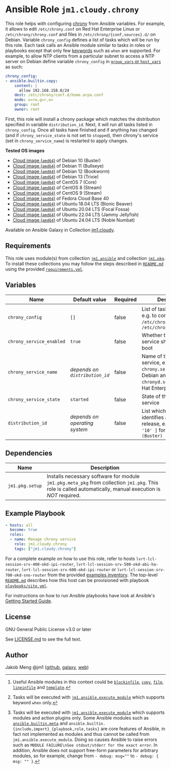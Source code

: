 # Ansible Role `jm1.cloudy.chrony`

This role helps with configuring [chrony][chrony] from Ansible variables. For example, it allows to edit
`/etc/chrony.conf` on Red Hat Enterprise Linux or `/etc/chrony/chrony.conf` and files in `/etc/chrony/{conf,sources}.d/`
on Debian. Variable `chrony_config` defines a list of tasks which will be run by this role. Each task calls an Ansible
module similar to tasks in roles or playbooks except that only few [keywords][playbooks-keywords] such as `when` are
supported. For example, to allow NTP clients from a particular subnet to access a NTP server on Debian define variable
`chrony_config` in [`group_vars` or `host_vars`][ansible-inventory] as such:

```yml
chrony_config:
- ansible.builtin.copy:
    content: |
      allow 192.168.158.0/24
    dest: /etc/chrony/conf.d/home.arpa.conf
    mode: u=rw,g=r,o=
    group: root
    owner: root
```

First, this role will install a chrony package which matches the distribution specified in variable `distribution_id`.
Next, it will run all tasks listed in `chrony_config`. Once all tasks have finished and if anything has changed (and if
`chrony_service_state` is not set to `stopped`), then chrony's service (set in `chrony_service_name`) is restarted to
apply changes.

[ansible-inventory]: https://docs.ansible.com/ansible/latest/user_guide/intro_inventory.html
[chrony]: https://chrony-project.org/
[playbooks-keywords]: https://docs.ansible.com/ansible/latest/reference_appendices/playbooks_keywords.html

**Tested OS images**
- [Cloud image (`amd64`)](https://cdimage.debian.org/images/cloud/buster/daily/) of Debian 10 (Buster)
- [Cloud image (`amd64`)](https://cdimage.debian.org/images/cloud/bullseye/daily/) of Debian 11 (Bullseye)
- [Cloud image (`amd64`)](https://cdimage.debian.org/images/cloud/bookworm/daily/) of Debian 12 (Bookworm)
- [Cloud image (`amd64`)](https://cdimage.debian.org/images/cloud/trixie/daily/) of Debian 13 (Trixie)
- [Cloud image (`amd64`)](https://cloud.centos.org/centos/7/images/) of CentOS 7 (Core)
- [Cloud image (`amd64`)](https://cloud.centos.org/centos/8-stream/x86_64/images/) of CentOS 8 (Stream)
- [Cloud image (`amd64`)](https://cloud.centos.org/centos/9-stream/x86_64/images/) of CentOS 9 (Stream)
- [Cloud image (`amd64`)](https://download.fedoraproject.org/pub/fedora/linux/releases/40/Cloud/x86_64/images/) of Fedora Cloud Base 40
- [Cloud image (`amd64`)](https://cloud-images.ubuntu.com/bionic/current/) of Ubuntu 18.04 LTS (Bionic Beaver)
- [Cloud image (`amd64`)](https://cloud-images.ubuntu.com/focal/) of Ubuntu 20.04 LTS (Focal Fossa)
- [Cloud image (`amd64`)](https://cloud-images.ubuntu.com/jammy/) of Ubuntu 22.04 LTS (Jammy Jellyfish)
- [Cloud image (`amd64`)](https://cloud-images.ubuntu.com/noble/) of Ubuntu 24.04 LTS (Noble Numbat)

Available on Ansible Galaxy in Collection [jm1.cloudy](https://galaxy.ansible.com/jm1/cloudy).

## Requirements

This role uses module(s) from collection [`jm1.ansible`][galaxy-jm1-ansible] and collection [`jm1.pkg`][galaxy-jm1-pkg].
To install these collections you may follow the steps described in [`README.md`][jm1-cloudy-readme] using the provided
[`requirements.yml`][jm1-cloudy-requirements].

[galaxy-jm1-ansible]: https://galaxy.ansible.com/jm1/ansible
[galaxy-jm1-pkg]: https://galaxy.ansible.com/jm1/pkg
[jm1-cloudy-readme]: ../../README.md
[jm1-cloudy-requirements]: ../../requirements.yml

## Variables

| Name                     | Default value                  | Required | Description |
| ------------------------ | ------------------------------ | -------- | ----------- |
| `chrony_config`          | `[]`                           | false    | List of tasks to run [^example-modules] [^supported-keywords] [^supported-modules], e.g. to configure `/etc/chrony.conf` or `/etc/chrony/chrony.conf` |
| `chrony_service_enabled` | `true`                         | false    | Whether the chrony service should start on boot |
| `chrony_service_name`    | *depends on `distribution_id`* | false    | Name of the chrony service, e.g. `chrony.service` on Debian and `chronyd.service` on Red Hat Enterprise Linux |
| `chrony_service_state`   | `started`                      | false    | State of the chrony service |
| `distribution_id`        | *depends on operating system*  | false    | List which uniquely identifies a distribution release, e.g. `[ 'Debian', '10' ]` for `Debian 10 (Buster)` |

[^supported-modules]: Tasks will be executed with [`jm1.ansible.execute_module`][jm1-ansible-execute-module] which
supports modules and action plugins only. Some Ansible modules such as [`ansible.builtin.meta`][ansible-builtin-meta]
and `ansible.builtin.{include,import}_{playbook,role,tasks}` are core features of Ansible, in fact not implemented as
modules and thus cannot be called from `jm1.ansible.execute_module`. Doing so causes Ansible to raise errors such as
`MODULE FAILURE\nSee stdout/stderr for the exact error`. In addition, Ansible does not support free-form parameters
for arbitrary modules, so for example, change from `- debug: msg=""` to `- debug: { msg: "" }`.

[^supported-keywords]: Tasks will be executed with [`jm1.ansible.execute_module`][jm1-ansible-execute-module] which
supports keyword `when` only.

[^example-modules]: Useful Ansible modules in this context could be [`blockinfile`][ansible-builtin-blockinfile],
[`copy`][ansible-builtin-copy], [`file`][ansible-builtin-file], [`lineinfile`][ansible-builtin-lineinfile] and
[`template`][ansible-builtin-template].

[ansible-builtin-blockinfile]: https://docs.ansible.com/ansible/latest/collections/ansible/builtin/blockinfile_module.html
[ansible-builtin-copy]: https://docs.ansible.com/ansible/latest/collections/ansible/builtin/copy_module.html
[ansible-builtin-file]: https://docs.ansible.com/ansible/latest/collections/ansible/builtin/file_module.html
[ansible-builtin-lineinfile]: https://docs.ansible.com/ansible/latest/collections/ansible/builtin/lineinfile_module.html
[ansible-builtin-meta]: https://docs.ansible.com/ansible/latest/collections/ansible/builtin/meta_module.html
[ansible-builtin-template]: https://docs.ansible.com/ansible/latest/collections/ansible/builtin/template_module.html
[jm1-ansible-execute-module]: https://github.com/JM1/ansible-collection-jm1-ansible/blob/master/plugins/modules/execute_module.py

## Dependencies

| Name               | Description                                                                                                                                                 |
| ------------------ | ----------------------------------------------------------------------------------------------------------------------------------------------------------- |
| `jm1.pkg.setup`    | Installs necessary software for module `jm1.pkg.meta_pkg` from collection `jm1.pkg`. This role is called automatically, manual execution is *NOT* required. |

## Example Playbook

```yml
- hosts: all
  become: true
  roles:
  - name: Manage chrony service
    role: jm1.cloudy.chrony
    tags: ["jm1.cloudy.chrony"]
```

For a complete example on how to use this role, refer to hosts `lvrt-lcl-session-srv-400-okd-ipi-router`,
`lvrt-lcl-session-srv-500-okd-abi-ha-router`, `lvrt-lcl-session-srv-600-okd-ipi-router` or 
`lvrt-lcl-session-srv-700-okd-sno-router` from the provided [examples inventory][inventory-example]. The top-level
[`README.md`][jm1-cloudy-readme] describes how this host can be provisioned with playbook [`playbooks/site.yml`][
playbook-site-yml].

[inventory-example]: ../../inventory/
[playbook-site-yml]: ../../playbooks/site.yml

For instructions on how to run Ansible playbooks have look at Ansible's
[Getting Started Guide](https://docs.ansible.com/ansible/latest/network/getting_started/first_playbook.html).

## License

GNU General Public License v3.0 or later

See [LICENSE.md](../../LICENSE.md) to see the full text.

## Author

Jakob Meng
@jm1 ([github](https://github.com/jm1), [galaxy](https://galaxy.ansible.com/jm1), [web](http://www.jakobmeng.de))
